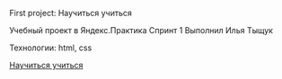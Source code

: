 First project: Научиться учиться

Учебный проект в Яндекс.Практика Спринт 1
Выполнил Илья Тыщук

Технологии: html, css

[Научиться учиться](https://ilyat12.github.io/how-to-learn-plus/)

